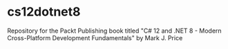 # cs12dotnet8
Repository for the Packt Publishing book titled "C# 12 and .NET 8 - Modern Cross-Platform Development Fundamentals" by Mark J. Price

